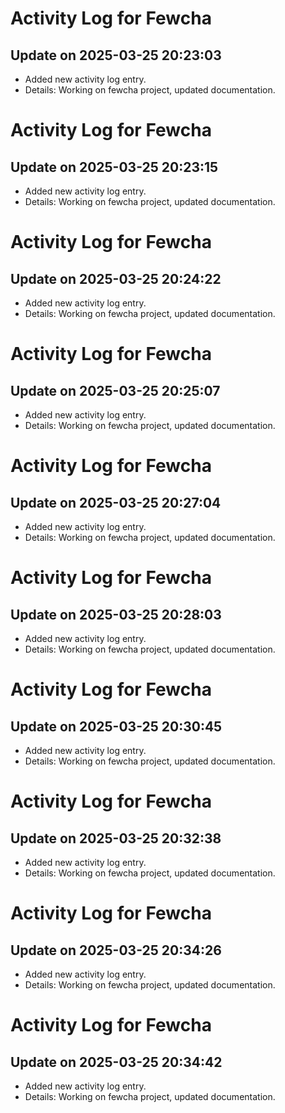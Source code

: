 # Activity Log for Fewcha

## Update on 2025-03-25 20:23:03
- Added new activity log entry.
- Details: Working on fewcha project, updated documentation.

# Activity Log for Fewcha

## Update on 2025-03-25 20:23:15
- Added new activity log entry.
- Details: Working on fewcha project, updated documentation.

# Activity Log for Fewcha

## Update on 2025-03-25 20:24:22
- Added new activity log entry.
- Details: Working on fewcha project, updated documentation.

# Activity Log for Fewcha

## Update on 2025-03-25 20:25:07
- Added new activity log entry.
- Details: Working on fewcha project, updated documentation.

# Activity Log for Fewcha

## Update on 2025-03-25 20:27:04
- Added new activity log entry.
- Details: Working on fewcha project, updated documentation.

# Activity Log for Fewcha

## Update on 2025-03-25 20:28:03
- Added new activity log entry.
- Details: Working on fewcha project, updated documentation.

# Activity Log for Fewcha

## Update on 2025-03-25 20:30:45
- Added new activity log entry.
- Details: Working on fewcha project, updated documentation.

# Activity Log for Fewcha

## Update on 2025-03-25 20:32:38
- Added new activity log entry.
- Details: Working on fewcha project, updated documentation.

# Activity Log for Fewcha

## Update on 2025-03-25 20:34:26
- Added new activity log entry.
- Details: Working on fewcha project, updated documentation.

# Activity Log for Fewcha

## Update on 2025-03-25 20:34:42
- Added new activity log entry.
- Details: Working on fewcha project, updated documentation.

